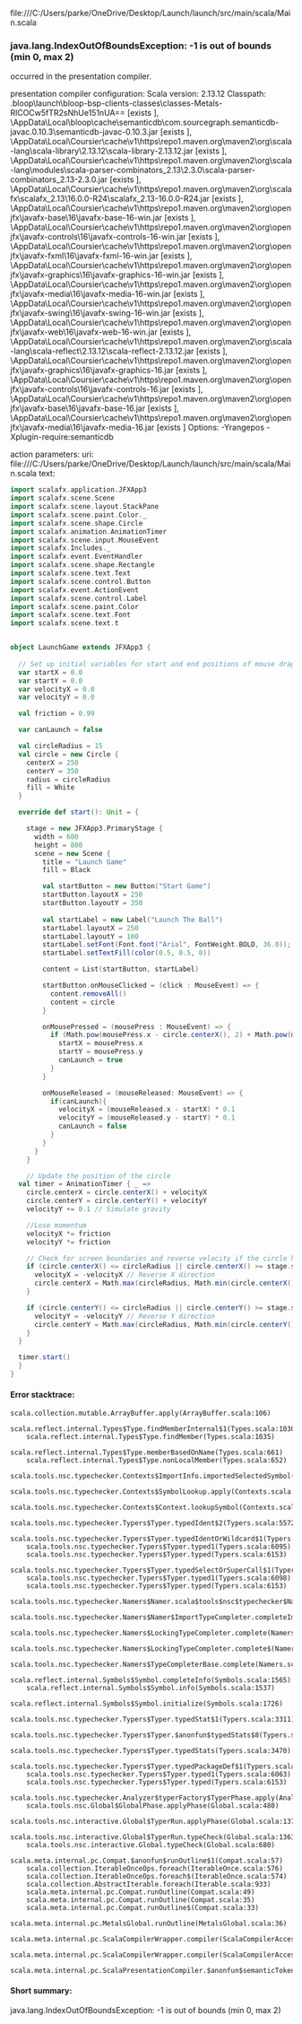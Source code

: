 file:///C:/Users/parke/OneDrive/Desktop/Launch/launch/src/main/scala/Main.scala
### java.lang.IndexOutOfBoundsException: -1 is out of bounds (min 0, max 2)

occurred in the presentation compiler.

presentation compiler configuration:
Scala version: 2.13.12
Classpath:
<WORKSPACE>\.bloop\launch\bloop-bsp-clients-classes\classes-Metals-RlCOCw5fTR2sNhUe151nUA== [exists ], <HOME>\AppData\Local\bloop\cache\semanticdb\com.sourcegraph.semanticdb-javac.0.10.3\semanticdb-javac-0.10.3.jar [exists ], <HOME>\AppData\Local\Coursier\cache\v1\https\repo1.maven.org\maven2\org\scala-lang\scala-library\2.13.12\scala-library-2.13.12.jar [exists ], <HOME>\AppData\Local\Coursier\cache\v1\https\repo1.maven.org\maven2\org\scala-lang\modules\scala-parser-combinators_2.13\2.3.0\scala-parser-combinators_2.13-2.3.0.jar [exists ], <HOME>\AppData\Local\Coursier\cache\v1\https\repo1.maven.org\maven2\org\scalafx\scalafx_2.13\16.0.0-R24\scalafx_2.13-16.0.0-R24.jar [exists ], <HOME>\AppData\Local\Coursier\cache\v1\https\repo1.maven.org\maven2\org\openjfx\javafx-base\16\javafx-base-16-win.jar [exists ], <HOME>\AppData\Local\Coursier\cache\v1\https\repo1.maven.org\maven2\org\openjfx\javafx-controls\16\javafx-controls-16-win.jar [exists ], <HOME>\AppData\Local\Coursier\cache\v1\https\repo1.maven.org\maven2\org\openjfx\javafx-fxml\16\javafx-fxml-16-win.jar [exists ], <HOME>\AppData\Local\Coursier\cache\v1\https\repo1.maven.org\maven2\org\openjfx\javafx-graphics\16\javafx-graphics-16-win.jar [exists ], <HOME>\AppData\Local\Coursier\cache\v1\https\repo1.maven.org\maven2\org\openjfx\javafx-media\16\javafx-media-16-win.jar [exists ], <HOME>\AppData\Local\Coursier\cache\v1\https\repo1.maven.org\maven2\org\openjfx\javafx-swing\16\javafx-swing-16-win.jar [exists ], <HOME>\AppData\Local\Coursier\cache\v1\https\repo1.maven.org\maven2\org\openjfx\javafx-web\16\javafx-web-16-win.jar [exists ], <HOME>\AppData\Local\Coursier\cache\v1\https\repo1.maven.org\maven2\org\scala-lang\scala-reflect\2.13.12\scala-reflect-2.13.12.jar [exists ], <HOME>\AppData\Local\Coursier\cache\v1\https\repo1.maven.org\maven2\org\openjfx\javafx-graphics\16\javafx-graphics-16.jar [exists ], <HOME>\AppData\Local\Coursier\cache\v1\https\repo1.maven.org\maven2\org\openjfx\javafx-controls\16\javafx-controls-16.jar [exists ], <HOME>\AppData\Local\Coursier\cache\v1\https\repo1.maven.org\maven2\org\openjfx\javafx-base\16\javafx-base-16.jar [exists ], <HOME>\AppData\Local\Coursier\cache\v1\https\repo1.maven.org\maven2\org\openjfx\javafx-media\16\javafx-media-16.jar [exists ]
Options:
-Yrangepos -Xplugin-require:semanticdb


action parameters:
uri: file:///C:/Users/parke/OneDrive/Desktop/Launch/launch/src/main/scala/Main.scala
text:
```scala
import scalafx.application.JFXApp3
import scalafx.scene.Scene
import scalafx.scene.layout.StackPane
import scalafx.scene.paint.Color._
import scalafx.scene.shape.Circle
import scalafx.animation.AnimationTimer
import scalafx.scene.input.MouseEvent
import scalafx.Includes._
import scalafx.event.EventHandler
import scalafx.scene.shape.Rectangle
import scalafx.scene.text.Text
import scalafx.scene.control.Button
import scalafx.event.ActionEvent
import scalafx.scene.control.Label
import scalafx.scene.paint.Color
import scalafx.scene.text.Font
import scalafx.scene.text.t


object LaunchGame extends JFXApp3 {
  
  // Set up initial variables for start and end positions of mouse drag
  var startX = 0.0
  var startY = 0.0
  var velocityX = 0.0
  var velocityY = 0.0

  val friction = 0.99

  var canLaunch = false

  val circleRadius = 15
  val circle = new Circle {
    centerX = 250
    centerY = 350
    radius = circleRadius
    fill = White
  }

  override def start(): Unit = {

    stage = new JFXApp3.PrimaryStage {
      width = 600
      height = 800
      scene = new Scene {
        title = "Launch Game"
        fill = Black

        val startButton = new Button("Start Game")
        startButton.layoutX = 250
        startButton.layoutY = 350
        
        val startLabel = new Label("Launch The Ball")
        startLabel.layoutX = 250
        startLabel.layoutY = 100
        startLabel.setFont(Font.font("Arial", FontWeight.BOLD, 36.0));
        startLabel.setTextFill(color(0.5, 0.5, 0))

        content = List(startButton, startLabel)

        startButton.onMouseClicked = (click : MouseEvent) => {
          content.removeAll()
          content = circle
        }

        onMousePressed = (mousePress : MouseEvent) => {
          if (Math.pow(mousePress.x - circle.centerX(), 2) + Math.pow(mousePress.y - circle.centerY(), 2) <= Math.pow(circleRadius, 2)) {
            startX = mousePress.x
            startY = mousePress.y
            canLaunch = true
          }
        }

        onMouseReleased = (mouseReleased: MouseEvent) => {
          if(canLaunch){
            velocityX = (mouseReleased.x - startX) * 0.1
            velocityY = (mouseReleased.y - startY) * 0.1
            canLaunch = false
          }
        }
      }
    }

    // Update the position of the circle
  val timer = AnimationTimer { _ =>
    circle.centerX = circle.centerX() + velocityX
    circle.centerY = circle.centerY() + velocityY
    velocityY += 0.1 // Simulate gravity

    //Lose momentum
    velocityX *= friction
    velocityY *= friction

    // Check for screen boundaries and reverse velocity if the circle hits the edge
    if (circle.centerX() <= circleRadius || circle.centerX() >= stage.scene().width() - circleRadius) {
      velocityX = -velocityX // Reverse X direction
      circle.centerX = Math.max(circleRadius, Math.min(circle.centerX(), stage.scene().width() - circleRadius))
    }

    if (circle.centerY() <= circleRadius || circle.centerY() >= stage.scene().height() - circleRadius) {
      velocityY = -velocityY // Reverse Y direction
      circle.centerY = Math.max(circleRadius, Math.min(circle.centerY(), stage.scene().height() - circleRadius))
    }
  }

  timer.start()
  }
}

```



#### Error stacktrace:

```
scala.collection.mutable.ArrayBuffer.apply(ArrayBuffer.scala:106)
	scala.reflect.internal.Types$Type.findMemberInternal$1(Types.scala:1030)
	scala.reflect.internal.Types$Type.findMember(Types.scala:1035)
	scala.reflect.internal.Types$Type.memberBasedOnName(Types.scala:661)
	scala.reflect.internal.Types$Type.nonLocalMember(Types.scala:652)
	scala.tools.nsc.typechecker.Contexts$ImportInfo.importedSelectedSymbol(Contexts.scala:1926)
	scala.tools.nsc.typechecker.Contexts$SymbolLookup.apply(Contexts.scala:1523)
	scala.tools.nsc.typechecker.Contexts$Context.lookupSymbol(Contexts.scala:1286)
	scala.tools.nsc.typechecker.Typers$Typer.typedIdent$2(Typers.scala:5572)
	scala.tools.nsc.typechecker.Typers$Typer.typedIdentOrWildcard$1(Typers.scala:5631)
	scala.tools.nsc.typechecker.Typers$Typer.typed1(Typers.scala:6095)
	scala.tools.nsc.typechecker.Typers$Typer.typed(Typers.scala:6153)
	scala.tools.nsc.typechecker.Typers$Typer.typedSelectOrSuperCall$1(Typers.scala:6251)
	scala.tools.nsc.typechecker.Typers$Typer.typed1(Typers.scala:6098)
	scala.tools.nsc.typechecker.Typers$Typer.typed(Typers.scala:6153)
	scala.tools.nsc.typechecker.Namers$Namer.scala$tools$nsc$typechecker$Namers$Namer$$importSig(Namers.scala:1867)
	scala.tools.nsc.typechecker.Namers$Namer$ImportTypeCompleter.completeImpl(Namers.scala:910)
	scala.tools.nsc.typechecker.Namers$LockingTypeCompleter.complete(Namers.scala:2123)
	scala.tools.nsc.typechecker.Namers$LockingTypeCompleter.complete$(Namers.scala:2121)
	scala.tools.nsc.typechecker.Namers$TypeCompleterBase.complete(Namers.scala:2116)
	scala.reflect.internal.Symbols$Symbol.completeInfo(Symbols.scala:1565)
	scala.reflect.internal.Symbols$Symbol.info(Symbols.scala:1537)
	scala.reflect.internal.Symbols$Symbol.initialize(Symbols.scala:1726)
	scala.tools.nsc.typechecker.Typers$Typer.typedStat$1(Typers.scala:3311)
	scala.tools.nsc.typechecker.Typers$Typer.$anonfun$typedStats$8(Typers.scala:3470)
	scala.tools.nsc.typechecker.Typers$Typer.typedStats(Typers.scala:3470)
	scala.tools.nsc.typechecker.Typers$Typer.typedPackageDef$1(Typers.scala:5743)
	scala.tools.nsc.typechecker.Typers$Typer.typed1(Typers.scala:6063)
	scala.tools.nsc.typechecker.Typers$Typer.typed(Typers.scala:6153)
	scala.tools.nsc.typechecker.Analyzer$typerFactory$TyperPhase.apply(Analyzer.scala:124)
	scala.tools.nsc.Global$GlobalPhase.applyPhase(Global.scala:480)
	scala.tools.nsc.interactive.Global$TyperRun.applyPhase(Global.scala:1370)
	scala.tools.nsc.interactive.Global$TyperRun.typeCheck(Global.scala:1363)
	scala.tools.nsc.interactive.Global.typeCheck(Global.scala:680)
	scala.meta.internal.pc.Compat.$anonfun$runOutline$1(Compat.scala:57)
	scala.collection.IterableOnceOps.foreach(IterableOnce.scala:576)
	scala.collection.IterableOnceOps.foreach$(IterableOnce.scala:574)
	scala.collection.AbstractIterable.foreach(Iterable.scala:933)
	scala.meta.internal.pc.Compat.runOutline(Compat.scala:49)
	scala.meta.internal.pc.Compat.runOutline(Compat.scala:35)
	scala.meta.internal.pc.Compat.runOutline$(Compat.scala:33)
	scala.meta.internal.pc.MetalsGlobal.runOutline(MetalsGlobal.scala:36)
	scala.meta.internal.pc.ScalaCompilerWrapper.compiler(ScalaCompilerAccess.scala:19)
	scala.meta.internal.pc.ScalaCompilerWrapper.compiler(ScalaCompilerAccess.scala:14)
	scala.meta.internal.pc.ScalaPresentationCompiler.$anonfun$semanticTokens$1(ScalaPresentationCompiler.scala:185)
```
#### Short summary: 

java.lang.IndexOutOfBoundsException: -1 is out of bounds (min 0, max 2)